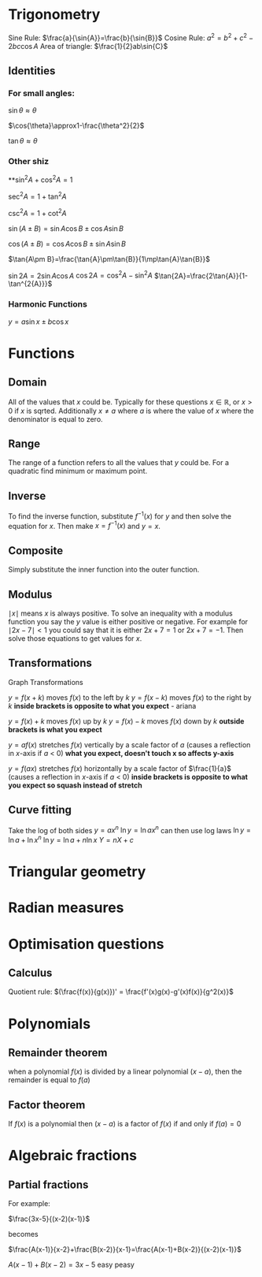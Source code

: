 
# Trigonometry
Sine Rule: $\frac{a}{\sin{A}}=\frac{b}{\sin{B}}$
Cosine Rule: $a^2 = b^2+ c^2 - 2bc\cos{A}$
Area of triangle: $\frac{1}{2}ab\sin{C}$
## Identities
### For small angles:

$\sin{\theta}\approx\theta$

$\cos{\theta}\approx1-\frac{\theta^2}{2}$

$\tan\theta\approx\theta$
### Other shiz
**$\sin^2{A}+\cos^2{A}=1$

$\sec^2{A}=1+\tan^2{A}$

$\csc^2{A}=1+\cot^2{A}$

$\sin{(A\pm B)}=\sin{A}\cos{B}\pm\cos{A}\sin{B}$

$\cos{(A\pm B)}=\cos{A}\cos{B}\pm\sin{A}\sin{B}$

$\tan{A\pm B}=\frac{\tan{A}\pm\tan{B}}{1\mp\tan{A}\tan{B}}$

$\sin{2A}=2\sin{A}\cos{A}$
$\cos{2A}=\cos^2{A}-\sin^2{A}$
$\tan{2A}=\frac{2\tan{A}}{1-\tan^{2{A}}}$

### Harmonic Functions
$y=a\sin{x}\pm b\cos{x}$
# Functions

## Domain
All of the values that $x$ could be. Typically for these questions $x\in\mathbb{R}$, or $x>0$ if $x$ is sqrted. Additionally $x\ne a$ where $a$ is where the value of $x$ where the denominator is equal to zero.
## Range
The range of a function refers to all the values that $y$ could be. For a quadratic find minimum or maximum point.
## Inverse
To find the inverse function, substitute $f^{-1}(x)$ for $y$ and then solve the equation for $x$. Then make $x=f^{-1}(x)$ and $y=x$.
## Composite
Simply substitute the inner function into the outer function.
## Modulus
 $\mid x \mid$ means $x$ is always positive. To solve an inequality with a modulus function you say the $y$ value is either positive or negative. For example for $\mid 2x-7 \mid <1$ you could say that it is either $2x+7=1$ or $2x+7=-1$. Then solve those equations to get values for $x$.
## Transformations
Graph Transformations

$y=f(x+k)$ moves $f(x)$ to the left by $k$
$y=f(x-k)$ moves $f(x)$ to the right by $k$
**inside brackets is opposite to what you expect** - ariana

$y=f(x)+k$ moves $f(x)$ up by $k$
$y=f(x)-k$ moves $f(x)$ down by $k$
**outside brackets is what you expect**

$y=af(x)$ stretches $f(x)$ vertically by a scale factor of $a$ 
(causes a reflection in $x$-axis if $a$ < 0)
**what you expect, doesn't touch x so affects y-axis**

$y=f(ax)$ stretches $f(x)$ horizontally by a scale factor of $\frac{1}{a}$ (causes a reflection in $x$-axis if $a$ < 0)
**inside brackets is opposite to what you expect so squash instead of stretch**

## Curve fitting
Take the log of both sides
$y = ax^n$
$\ln{y}=\ln{ax^n}$
can then use log laws
$\ln{y}=\ln{a}+\ln{x^n}$
$\ln{y}=\ln{a}+n\ln{x}$
$Y = nX + c$

# Triangular geometry

# Radian measures

# Optimisation questions
## Calculus
Quotient rule:
$(\frac{f(x)}{g(x)})' = \frac{f'(x)g(x)-g'(x)f(x)}{g^2(x)}$

# Polynomials
## Remainder theorem
when a polynomial $f(x)$ is divided by a linear polynomial $(x - a)$, then the remainder is equal to $f(a)$
## Factor theorem
If $f(x)$ is a polynomial then $(x-a)$ is a factor of $f(x)$ if and only if $f(a)=0$

# Algebraic fractions
## Partial fractions

For example:

$\frac{3x-5}{(x-2)(x-1)}$ 

becomes 

$\frac{A(x-1)}{x-2}+\frac{B(x-2)}{x-1}=\frac{A(x-1)+B(x-2)}{(x-2)(x-1)}$ 

$A(x-1) + B(x-2) = 3x-5$
 easy peasy


